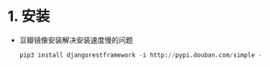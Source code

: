 # 1. 安装

- 豆瓣镜像安装解决安装速度慢的问题

  ```python
  pip3 install djangorestframework -i http://pypi.douban.com/simple --trusted-host pypi.douban.com
  ```

  